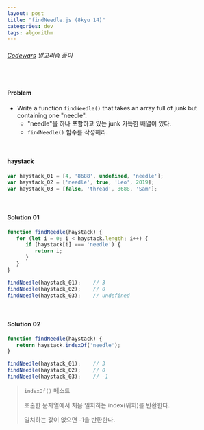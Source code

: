 ```yaml
---
layout: post
title: "findNeedle.js (8kyu 14)"
categories: dev
tags: algorithm
---
```


###### [Codewars](https://www.codewars.com) 알고리즘 풀이

<br>

#### Problem

- Write a function `findNeedle()` that takes an array full of junk but containing one "needle".
  - "needle"을 하나 포함하고 있는 junk 가득한 배열이 있다.
  - `findNeedle()` 함수를 작성해라.

<br>

#### haystack

```js
var haystack_01 = [4, '8688', undefined, 'needle'];
var haystack_02 = ['needle', true, 'Leo', 2019];
var haystack_03 = [false, 'thread', 8688, 'Sam'];
```

<br>

#### Solution 01

```js
function findNeedle(haystack) {
   for (let i = 0; i < haystack.length; i++) {
      if (haystack[i] === 'needle') {
         return i;
      }
   }
}

findNeedle(haystack_01);	// 3
findNeedle(haystack_02);	// 0
findNeedle(haystack_03);	// undefined
```

<br>

#### Solution 02

```js
function findNeedle(haystack) {
   return haystack.indexOf('needle');
}

findNeedle(haystack_01);	// 3
findNeedle(haystack_02);	// 0
findNeedle(haystack_03);	// -1
```

> `indexOf()` 메소드
>
> 호출한 문자열에서 처음 일치하는 index(위치)를 반환한다.
>
> 일치하는 값이 없으면 -1을 반환한다.

<br>